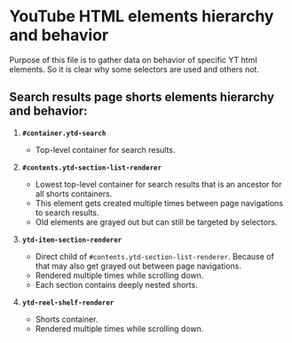 
# YouTube HTML elements hierarchy and behavior
Purpose of this file is to gather data on behavior of specific YT html elements.
So it is clear why some selectors are used and others not.

## Search results page shorts elements hierarchy and behavior:

1. **`#container.ytd-search`**
   - Top-level container for search results.

2. **`#contents.ytd-section-list-renderer`**
   - Lowest top-level container for search results that is an ancestor for all shorts containers.
   - This element gets created multiple times between page navigations to search results.
   - Old elements are grayed out but can still be targeted by selectors.

3. **`ytd-item-section-renderer`**
   - Direct child of `#contents.ytd-section-list-renderer`. Because of that may also get grayed out between page navigations.
   - Rendered multiple times while scrolling down.
   - Each section contains deeply nested shorts.

4. **`ytd-reel-shelf-renderer`**
   - Shorts container.
   - Rendered multiple times while scrolling down.